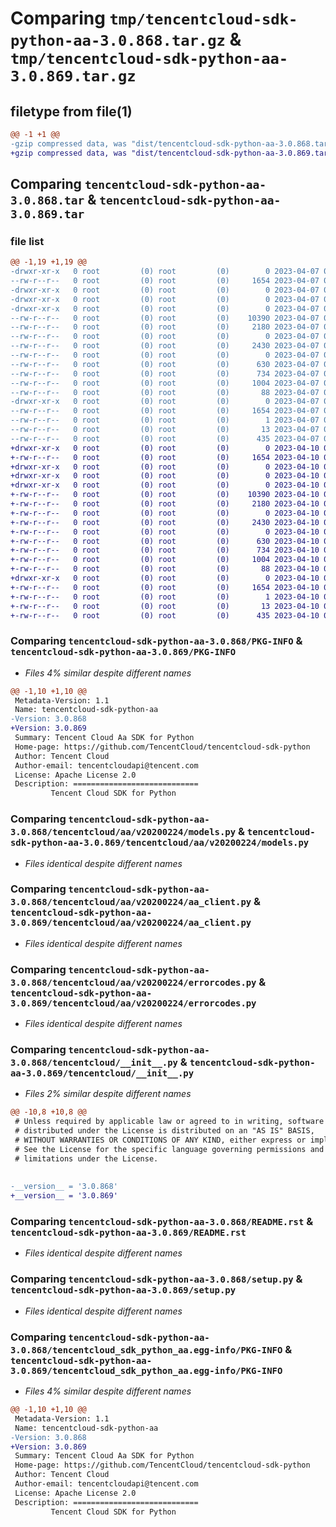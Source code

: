 # Comparing `tmp/tencentcloud-sdk-python-aa-3.0.868.tar.gz` & `tmp/tencentcloud-sdk-python-aa-3.0.869.tar.gz`

## filetype from file(1)

```diff
@@ -1 +1 @@
-gzip compressed data, was "dist/tencentcloud-sdk-python-aa-3.0.868.tar", last modified: Fri Apr  7 00:13:47 2023, max compression
+gzip compressed data, was "dist/tencentcloud-sdk-python-aa-3.0.869.tar", last modified: Mon Apr 10 02:52:47 2023, max compression
```

## Comparing `tencentcloud-sdk-python-aa-3.0.868.tar` & `tencentcloud-sdk-python-aa-3.0.869.tar`

### file list

```diff
@@ -1,19 +1,19 @@
-drwxr-xr-x   0 root         (0) root         (0)        0 2023-04-07 00:13:47.000000 tencentcloud-sdk-python-aa-3.0.868/
--rw-r--r--   0 root         (0) root         (0)     1654 2023-04-07 00:13:47.000000 tencentcloud-sdk-python-aa-3.0.868/PKG-INFO
-drwxr-xr-x   0 root         (0) root         (0)        0 2023-04-07 00:13:47.000000 tencentcloud-sdk-python-aa-3.0.868/tencentcloud/
-drwxr-xr-x   0 root         (0) root         (0)        0 2023-04-07 00:13:47.000000 tencentcloud-sdk-python-aa-3.0.868/tencentcloud/aa/
-drwxr-xr-x   0 root         (0) root         (0)        0 2023-04-07 00:13:47.000000 tencentcloud-sdk-python-aa-3.0.868/tencentcloud/aa/v20200224/
--rw-r--r--   0 root         (0) root         (0)    10390 2023-04-07 00:13:47.000000 tencentcloud-sdk-python-aa-3.0.868/tencentcloud/aa/v20200224/models.py
--rw-r--r--   0 root         (0) root         (0)     2180 2023-04-07 00:13:47.000000 tencentcloud-sdk-python-aa-3.0.868/tencentcloud/aa/v20200224/aa_client.py
--rw-r--r--   0 root         (0) root         (0)        0 2023-04-07 00:13:47.000000 tencentcloud-sdk-python-aa-3.0.868/tencentcloud/aa/v20200224/__init__.py
--rw-r--r--   0 root         (0) root         (0)     2430 2023-04-07 00:13:47.000000 tencentcloud-sdk-python-aa-3.0.868/tencentcloud/aa/v20200224/errorcodes.py
--rw-r--r--   0 root         (0) root         (0)        0 2023-04-07 00:13:47.000000 tencentcloud-sdk-python-aa-3.0.868/tencentcloud/aa/__init__.py
--rw-r--r--   0 root         (0) root         (0)      630 2023-04-07 00:13:47.000000 tencentcloud-sdk-python-aa-3.0.868/tencentcloud/__init__.py
--rw-r--r--   0 root         (0) root         (0)      734 2023-04-07 00:13:47.000000 tencentcloud-sdk-python-aa-3.0.868/README.rst
--rw-r--r--   0 root         (0) root         (0)     1004 2023-04-07 00:13:47.000000 tencentcloud-sdk-python-aa-3.0.868/setup.py
--rw-r--r--   0 root         (0) root         (0)       88 2023-04-07 00:13:47.000000 tencentcloud-sdk-python-aa-3.0.868/setup.cfg
-drwxr-xr-x   0 root         (0) root         (0)        0 2023-04-07 00:13:47.000000 tencentcloud-sdk-python-aa-3.0.868/tencentcloud_sdk_python_aa.egg-info/
--rw-r--r--   0 root         (0) root         (0)     1654 2023-04-07 00:13:47.000000 tencentcloud-sdk-python-aa-3.0.868/tencentcloud_sdk_python_aa.egg-info/PKG-INFO
--rw-r--r--   0 root         (0) root         (0)        1 2023-04-07 00:13:47.000000 tencentcloud-sdk-python-aa-3.0.868/tencentcloud_sdk_python_aa.egg-info/dependency_links.txt
--rw-r--r--   0 root         (0) root         (0)       13 2023-04-07 00:13:47.000000 tencentcloud-sdk-python-aa-3.0.868/tencentcloud_sdk_python_aa.egg-info/top_level.txt
--rw-r--r--   0 root         (0) root         (0)      435 2023-04-07 00:13:47.000000 tencentcloud-sdk-python-aa-3.0.868/tencentcloud_sdk_python_aa.egg-info/SOURCES.txt
+drwxr-xr-x   0 root         (0) root         (0)        0 2023-04-10 02:52:47.000000 tencentcloud-sdk-python-aa-3.0.869/
+-rw-r--r--   0 root         (0) root         (0)     1654 2023-04-10 02:52:47.000000 tencentcloud-sdk-python-aa-3.0.869/PKG-INFO
+drwxr-xr-x   0 root         (0) root         (0)        0 2023-04-10 02:52:47.000000 tencentcloud-sdk-python-aa-3.0.869/tencentcloud/
+drwxr-xr-x   0 root         (0) root         (0)        0 2023-04-10 02:52:47.000000 tencentcloud-sdk-python-aa-3.0.869/tencentcloud/aa/
+drwxr-xr-x   0 root         (0) root         (0)        0 2023-04-10 02:52:47.000000 tencentcloud-sdk-python-aa-3.0.869/tencentcloud/aa/v20200224/
+-rw-r--r--   0 root         (0) root         (0)    10390 2023-04-10 02:52:46.000000 tencentcloud-sdk-python-aa-3.0.869/tencentcloud/aa/v20200224/models.py
+-rw-r--r--   0 root         (0) root         (0)     2180 2023-04-10 02:52:46.000000 tencentcloud-sdk-python-aa-3.0.869/tencentcloud/aa/v20200224/aa_client.py
+-rw-r--r--   0 root         (0) root         (0)        0 2023-04-10 02:52:46.000000 tencentcloud-sdk-python-aa-3.0.869/tencentcloud/aa/v20200224/__init__.py
+-rw-r--r--   0 root         (0) root         (0)     2430 2023-04-10 02:52:46.000000 tencentcloud-sdk-python-aa-3.0.869/tencentcloud/aa/v20200224/errorcodes.py
+-rw-r--r--   0 root         (0) root         (0)        0 2023-04-10 02:52:46.000000 tencentcloud-sdk-python-aa-3.0.869/tencentcloud/aa/__init__.py
+-rw-r--r--   0 root         (0) root         (0)      630 2023-04-10 02:52:46.000000 tencentcloud-sdk-python-aa-3.0.869/tencentcloud/__init__.py
+-rw-r--r--   0 root         (0) root         (0)      734 2023-04-10 02:52:46.000000 tencentcloud-sdk-python-aa-3.0.869/README.rst
+-rw-r--r--   0 root         (0) root         (0)     1004 2023-04-10 02:52:46.000000 tencentcloud-sdk-python-aa-3.0.869/setup.py
+-rw-r--r--   0 root         (0) root         (0)       88 2023-04-10 02:52:47.000000 tencentcloud-sdk-python-aa-3.0.869/setup.cfg
+drwxr-xr-x   0 root         (0) root         (0)        0 2023-04-10 02:52:47.000000 tencentcloud-sdk-python-aa-3.0.869/tencentcloud_sdk_python_aa.egg-info/
+-rw-r--r--   0 root         (0) root         (0)     1654 2023-04-10 02:52:46.000000 tencentcloud-sdk-python-aa-3.0.869/tencentcloud_sdk_python_aa.egg-info/PKG-INFO
+-rw-r--r--   0 root         (0) root         (0)        1 2023-04-10 02:52:46.000000 tencentcloud-sdk-python-aa-3.0.869/tencentcloud_sdk_python_aa.egg-info/dependency_links.txt
+-rw-r--r--   0 root         (0) root         (0)       13 2023-04-10 02:52:46.000000 tencentcloud-sdk-python-aa-3.0.869/tencentcloud_sdk_python_aa.egg-info/top_level.txt
+-rw-r--r--   0 root         (0) root         (0)      435 2023-04-10 02:52:46.000000 tencentcloud-sdk-python-aa-3.0.869/tencentcloud_sdk_python_aa.egg-info/SOURCES.txt
```

### Comparing `tencentcloud-sdk-python-aa-3.0.868/PKG-INFO` & `tencentcloud-sdk-python-aa-3.0.869/PKG-INFO`

 * *Files 4% similar despite different names*

```diff
@@ -1,10 +1,10 @@
 Metadata-Version: 1.1
 Name: tencentcloud-sdk-python-aa
-Version: 3.0.868
+Version: 3.0.869
 Summary: Tencent Cloud Aa SDK for Python
 Home-page: https://github.com/TencentCloud/tencentcloud-sdk-python
 Author: Tencent Cloud
 Author-email: tencentcloudapi@tencent.com
 License: Apache License 2.0
 Description: ============================
         Tencent Cloud SDK for Python
```

### Comparing `tencentcloud-sdk-python-aa-3.0.868/tencentcloud/aa/v20200224/models.py` & `tencentcloud-sdk-python-aa-3.0.869/tencentcloud/aa/v20200224/models.py`

 * *Files identical despite different names*

### Comparing `tencentcloud-sdk-python-aa-3.0.868/tencentcloud/aa/v20200224/aa_client.py` & `tencentcloud-sdk-python-aa-3.0.869/tencentcloud/aa/v20200224/aa_client.py`

 * *Files identical despite different names*

### Comparing `tencentcloud-sdk-python-aa-3.0.868/tencentcloud/aa/v20200224/errorcodes.py` & `tencentcloud-sdk-python-aa-3.0.869/tencentcloud/aa/v20200224/errorcodes.py`

 * *Files identical despite different names*

### Comparing `tencentcloud-sdk-python-aa-3.0.868/tencentcloud/__init__.py` & `tencentcloud-sdk-python-aa-3.0.869/tencentcloud/__init__.py`

 * *Files 2% similar despite different names*

```diff
@@ -10,8 +10,8 @@
 # Unless required by applicable law or agreed to in writing, software
 # distributed under the License is distributed on an "AS IS" BASIS,
 # WITHOUT WARRANTIES OR CONDITIONS OF ANY KIND, either express or implied.
 # See the License for the specific language governing permissions and
 # limitations under the License.
 
 
-__version__ = '3.0.868'
+__version__ = '3.0.869'
```

### Comparing `tencentcloud-sdk-python-aa-3.0.868/README.rst` & `tencentcloud-sdk-python-aa-3.0.869/README.rst`

 * *Files identical despite different names*

### Comparing `tencentcloud-sdk-python-aa-3.0.868/setup.py` & `tencentcloud-sdk-python-aa-3.0.869/setup.py`

 * *Files identical despite different names*

### Comparing `tencentcloud-sdk-python-aa-3.0.868/tencentcloud_sdk_python_aa.egg-info/PKG-INFO` & `tencentcloud-sdk-python-aa-3.0.869/tencentcloud_sdk_python_aa.egg-info/PKG-INFO`

 * *Files 4% similar despite different names*

```diff
@@ -1,10 +1,10 @@
 Metadata-Version: 1.1
 Name: tencentcloud-sdk-python-aa
-Version: 3.0.868
+Version: 3.0.869
 Summary: Tencent Cloud Aa SDK for Python
 Home-page: https://github.com/TencentCloud/tencentcloud-sdk-python
 Author: Tencent Cloud
 Author-email: tencentcloudapi@tencent.com
 License: Apache License 2.0
 Description: ============================
         Tencent Cloud SDK for Python
```


